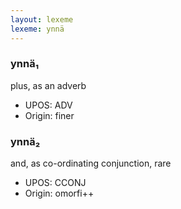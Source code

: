 ```yaml
---
layout: lexeme
lexeme: ynnä
---
```


###  ynnä₁

plus, as an adverb
* UPOS:  ADV
* Origin:  finer


###  ynnä₂

and, as co-ordinating conjunction, rare
* UPOS:  CCONJ
* Origin:  omorfi++

